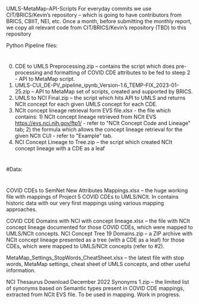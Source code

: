 UMLS-MetaMap-API-Scripts
For everyday commits we use CIT/BRICS/Kevin’s repository – which is going to have contributors from BRICS, CBIIT, NEI, etc. 
Once a month, before submitting the monthly report, we copy all relevant code from CIT/BRICS/Kevin’s repository (TBD)  to this repository 

Python Pipeline files: 
#
0. CDE to UMLS Preprocessing.zip – contains the script which does pre-processing and formatting of COVID CDE attributes to be fed to  steep 2 - API to MetaMap script.
1. UMLS-CUI_DE-PV_pipeline_ipynb_Version-1.6_TEMP-FIX_2023-01-25.zip – API to MetaMap set of scripts, created and supported by BRICS.
2. UMLS to NCI Final.zip – the script which hits API to UMLS and returns NCIt concept for each given UMLS concept for each CDE.
3. NCIt concept lineage retrieval form EVS file.xlsx - the file which contains: 1) NCIt concept lineage retrieved from NCIt EVS https://evs.nci.nih.gov/ftp1/ - refer to "NCIt Concept Code and Lineage" tab; 2) the formula which allows the concept lineage retrieval for the given NCIt CUI - refer to "Example" tab.
4. NCI Concept Lineage to Tree.zip – the script which created NCIt concept lineage with a CDE as a leaf

#
#Data:
#
COVID CDEs to SemNet New Attributes Mappings.xlsx – the huge working file with mappings of Project 5 COVID CDEs to UMLS/NCIt. In contains historic data with our very first mappings using various mapping approaches.

COVID CDE Domains with NCI with concept lineage.xlsx – the file with NCIt concept lineage documented for those  COVID CDEs, which were mapped to UMLS/NCIt concepts.
NCI Concept Tree 19 Domains.zip – a ZIP archive with NCIt concept lineage presented as a tree (with a CDE as a leaf) for those CDEs, which were mapped to UMLS/NCIt concepts (refer to #2).

MetaMap_Settings_StopWords_CheatSheet.xlsx – the latest file with stop words, MetaMap settings, cheat sheet of UMLS concepts, and other useful information.

NCI Thesaurus Download December 2022 Synonyms 1.zip – the limited list of synonyms based on Semantic types present in COVID CDE mappings, extracted from NCIt EVS file. To be used in mapping. Work in progress.

